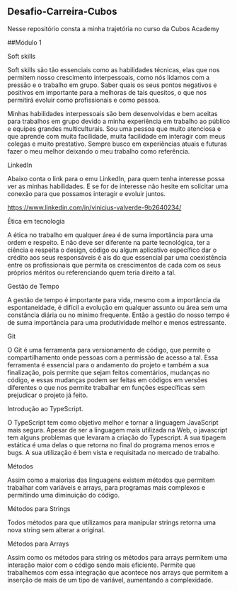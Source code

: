 ## Desafio-Carreira-Cubos
Nesse repositório consta a minha trajetória no curso da Cubos Academy

##Módulo 1 

 

Soft skills  

Soft skills são tão essenciais como as habilidades técnicas, elas que nos permitem nosso crescimento interpessoais, como nós lidamos com a pressão e o trabalho em grupo. Saber quais os seus pontos negativos e positivos em importante para a melhoras de tais quesitos, o que nos permitirá evoluir como profissionais e como pessoa. 

Minhas habilidades interpessoais são bem desenvolvidas e bem aceitas para trabalhos em grupo devido a minha experiência em trabalho ao público e equipes grandes multiculturais. Sou uma pessoa que muito atenciosa e que aprende com muita facilidade, muita facilidade em interagir com meus colegas e muito prestativo. Sempre busco em experiências atuais e futuras fazer o meu melhor deixando o meu trabalho como referência. 

LinkedIn 

Abaixo conta o link para o emu LinkedIn, para quem tenha interesse possa ver as minhas habilidades. E se for de interesse não hesite em solicitar uma conexão para que possamos interagir e evoluir juntos. 

https://www.linkedin.com/in/vinicius-valverde-9b2640234/ 

 

Ética em tecnologia 

A ética no trabalho em qualquer área é de suma importância para uma ordem e respeito. E não deve ser diferente na parte tecnológica, ter a ciência e respeita o design, código ou algum aplicativo específico dar o crédito aos seus responsáveis é ais do que essencial par uma coexistência entre os profissionais que permita os crescimentos de cada com os seus próprios méritos ou referenciando quem teria direito a tal. 

 

Gestão de Tempo 

A gestão de tempo é importante para vida, mesmo com a importância da espontaneidade, é difícil a evolução em qualquer assunto ou área sem uma constância diária ou no mínimo frequente. Então a gestão do nosso tempo é de suma importância para uma produtividade melhor e menos estressante. 

 

 

 

Git 

O Git é uma ferramenta para versionamento de código, que permite o compartilhamento onde pessoas com a permissão de acesso a tal. Essa ferramenta é essencial para o andamento do projeto e também a sua finalização, pois permite que sejam feitos comentários, mudanças no código, e essas mudanças podem ser feitas em códigos em versões diferentes o que nos permite trabalhar em funções específicas sem prejudicar o projeto já feito. 

 

 

Introdução ao TypeScript. 

O TypeScript tem como objetivo melhor e tornar a linguagem JavaScript mais segura. Apesar de ser a linguagem mais utilizada na Web, o javascript tem alguns problemas que levaram a criação do Typescript. A sua tipagem estática é uma delas o que retorna no final do programa menos erros e bugs. A sua utilização é bem vista e requisitada no mercado de trabalho. 

 

Métodos 

Assim como a maiorias das linguagens existem métodos que permitem trabalhar com variáveis e arrays, para programas mais complexos e permitindo uma diminuição do código. 

Métodos para  Strings 

Todos métodos para que utilizamos para manipular strings retorna uma nova string sem alterar a original.  

 

Métodos para  Arrays 

Assim como os métodos para string os métodos para arrays permitem uma interação maior com o código sendo mais eficiente. Permite que trabalhemos com essa integração que acontece nos arrays que permitem a inserção de mais de um tipo de variável, aumentando a complexidade. 
